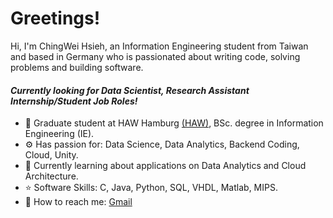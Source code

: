 # Greetings!

Hi, I'm ChingWei Hsieh, an Information Engineering student from Taiwan and based in Germany who is passionated about writing code, solving problems and building software.

#### *Currently looking for Data Scientist, Research Assistant Internship/Student Job Roles!*

- 🏢 Graduate student at HAW Hamburg [(HAW)](https://www.haw-hamburg.de), BSc. degree in Information Engineering (IE). 
- ⚙️ Has passion for: Data Science, Data Analytics,  Backend Coding, Cloud, Unity.
- 🌱 Currently learning about applications on Data Analytics and Cloud Architecture.
- ⭐ Software Skills: C, Java, Python, SQL, VHDL, Matlab, MIPS.
- 💬 How to reach me: [Gmail](mailto:chingweihsieh000@gmail.com)


